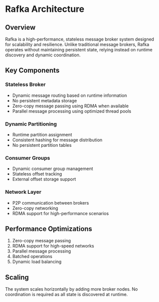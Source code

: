 # Rafka Architecture

## Overview
Rafka is a high-performance, stateless message broker system designed for scalability and resilience. Unlike traditional message brokers, Rafka operates without maintaining persistent state, relying instead on runtime discovery and dynamic coordination.

## Key Components

### Stateless Broker
- Dynamic message routing based on runtime information
- No persistent metadata storage
- Zero-copy message passing using RDMA when available
- Parallel message processing using optimized thread pools

### Dynamic Partitioning
- Runtime partition assignment
- Consistent hashing for message distribution
- No persistent partition tables

### Consumer Groups
- Dynamic consumer group management
- Stateless offset tracking
- External offset storage support

### Network Layer
- P2P communication between brokers
- Zero-copy networking
- RDMA support for high-performance scenarios

## Performance Optimizations
1. Zero-copy message passing
2. RDMA support for high-speed networks
3. Parallel message processing
4. Batched operations
5. Dynamic load balancing

## Scaling
The system scales horizontally by adding more broker nodes. No coordination is required as all state is discovered at runtime.
